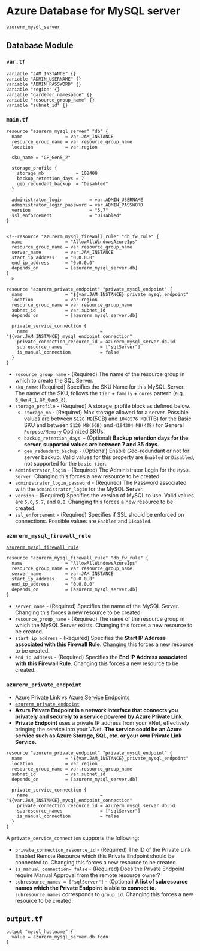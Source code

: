 # Azure Database for MySQL server

[`azurerm_mysql_server`](https://www.terraform.io/docs/providers/azurerm/r/mysql_server.html)

## Database Module

### `var.tf`

```
variable "JAM_INSTANCE" {}
variable "ADMIN_USERNAME" {}
variable "ADMIN_PASSWORD" {}
variable "region" {}
variable "gardener_namespace" {}
variable "resource_group_name" {}
variable "subnet_id" {}
```

### `main.tf`



```
resource "azurerm_mysql_server" "db" {
  name                = var.JAM_INSTANCE
  resource_group_name = var.resource_group_name
  location            = var.region

  sku_name = "GP_Gen5_2"

  storage_profile {
    storage_mb            = 102400
    backup_retention_days = 7
    geo_redundant_backup  = "Disabled"
  }

  administrator_login          = var.ADMIN_USERNAME
  administrator_login_password = var.ADMIN_PASSWORD
  version                      = "5.7"
  ssl_enforcement              = "Disabled"
}


<!--resource "azurerm_mysql_firewall_rule" "db_fw_rule" {
  name                = "AllowAllWindowsAzureIps"
  resource_group_name = var.resource_group_name
  server_name         = var.JAM_INSTANCE
  start_ip_address    = "0.0.0.0"
  end_ip_address      = "0.0.0.0"
  depends_on          = [azurerm_mysql_server.db]
}
-->

resource "azurerm_private_endpoint" "private_mysql_endpoint" {
  name                = "${var.JAM_INSTANCE}_private_mysql_endpoint"
  location            = var.region
  resource_group_name = var.resource_group_name
  subnet_id           = var.subnet_id
  depends_on          = [azurerm_mysql_server.db]

  private_service_connection {
    name                           = "${var.JAM_INSTANCE}_mysql_endpoint_connection"
    private_connection_resource_id = azurerm_mysql_server.db.id
    subresource_names              = ["sqlServer"]
    is_manual_connection           = false
  }
}

```

* `resource_group_name` - (Required) The name of the resource group in which to create the SQL Server.
* `sku_name`: (Required) Specifies the SKU Name for this MySQL Server. The name of the SKU, follows the `tier` + `family` + `cores` pattern (e.g. `B_Gen4_1`, `GP_Gen5_8`).
* `storage_profile` - (Required) A storage_profile block as defined below.
	* `storage_mb` - (Required) Max storage allowed for a server. Possible values are between `5120 MB`(5GB) and `1048576 MB`(1TB) for the Basic SKU and between `5120 MB(5GB)` and `4194304 MB(4TB)` for General `Purpose/Memory` Optimized SKUs.  
	* `backup_retention_days `- (Optional) **Backup retention days for the server, supported values are between 7 and 35 days**.
	* `geo_redundant_backup` - (Optional) Enable Geo-redundant or not for server backup. Valid values for this property are `Enabled` or `Disabled`, not supported for the `basic tier`.
* `administrator_login` - (Required) The Administrator Login for the `MySQL Server`. Changing this forces a new resource to be created.
* `administrator_login_password` - (Required) The Password associated with the `administrator_login` for the MySQL Server.
* `version` - (Required) Specifies the version of MySQL to use. Valid values are `5.6`, `5.7`, and `8.0`. Changing this forces a new resource to be created.
* `ssl_enforcement` - (Required) Specifies if SSL should be enforced on connections. Possible values are `Enabled` and `Disabled`.


### `azurerm_mysql_firewall_rule`

[`azurerm_mysql_firewall_rule`](https://www.terraform.io/docs/providers/azurerm/r/mysql_firewall_rule.html)

```
resource "azurerm_mysql_firewall_rule" "db_fw_rule" {
  name                = "AllowAllWindowsAzureIps"
  resource_group_name = var.resource_group_name
  server_name         = var.JAM_INSTANCE
  start_ip_address    = "0.0.0.0"
  end_ip_address      = "0.0.0.0"
  depends_on          = [azurerm_mysql_server.db]
}
```

* `server_name` - (Required) Specifies the name of the MySQL Server. Changing this forces a new resource to be created.
* `resource_group_name` - (Required) The name of the resource group in which the MySQL Server exists. Changing this forces a new resource to be created.
* `start_ip_address` - (Required) Specifies the **Start IP Address associated with this Firewall Rule**. Changing this forces a new resource to be created.
* `end_ip_address` - (Required) Specifies the **End IP Address associated with this Firewall Rule**. Changing this forces a new resource to be created.


### `azurerm_private_endpoint`

* [Azure Private Link vs Azure Service Endpoints](../az_network/3PrivateLink_Svce.md)
* [`azurerm_private_endpoint`](https://www.terraform.io/docs/providers/azurerm/r/private_endpoint.html)
* **Azure Private Endpoint is a network interface that connects you privately and securely to a service powered by Azure Private Link.**
* **Private Endpoint** uses a private IP address from your VNet, effectively bringing the service into your VNet. **The service could be an Azure service such as Azure Storage, SQL, etc. or your own Private Link Service.** 

```
resource "azurerm_private_endpoint" "private_mysql_endpoint" {
  name                = "${var.JAM_INSTANCE}_private_mysql_endpoint"
  location            = var.region
  resource_group_name = var.resource_group_name
  subnet_id           = var.subnet_id
  depends_on          = [azurerm_mysql_server.db]

  private_service_connection {
    name                           = "${var.JAM_INSTANCE}_mysql_endpoint_connection"
    private_connection_resource_id = azurerm_mysql_server.db.id
    subresource_names              = ["sqlServer"]
    is_manual_connection           = false
  }
}
```

A `private_service_connection` supports the following:

* `private_connection_resource_id` - (Required) The ID of the Private Link Enabled Remote Resource which this Private Endpoint should be connected to. Changing this forces a new resource to be created.
* `is_manual_connection= false` - (Required) Does the Private Endpoint require Manual Approval from the remote resource owner? 
* `subresource_names = ["sqlServer"]` - (Optional) **A list of subresource names which the Private Endpoint is able to connect to**. `subresource_names` corresponds to `group_id`. Changing this forces a new resource to be created.

## `output.tf`

```
output "mysql_hostname" {
  value = azurerm_mysql_server.db.fqdn
}
```